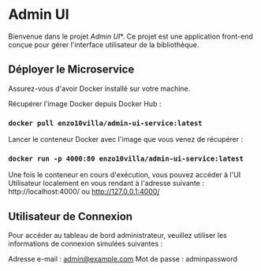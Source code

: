 # Admin UI

Bienvenue dans le projet *Admin UI**. Ce projet est une application front-end conçue pour gérer l'interface utilisateur de la bibliothèque.

## Déployer le Microservice

Assurez-vous d'avoir Docker installé sur votre machine.

Récupérer l'image Docker depuis Docker Hub :

### `docker pull enzo10villa/admin-ui-service:latest`

Lancer le conteneur Docker avec l'image que vous venez de récupérer :

### `docker run -p 4000:80 enzo10villa/admin-ui-service:latest`

Une fois le conteneur en cours d'exécution, vous pouvez accéder à l'UI Utilisateur localement en vous rendant à l'adresse suivante : http://localhost:4000/ ou http://127.0.0.1:4000/

## Utilisateur de Connexion
Pour accéder au tableau de bord administrateur, veuillez utiliser les informations de connexion simulées suivantes :

Adresse e-mail : admin@example.com
Mot de passe : adminpassword
